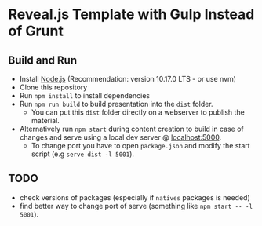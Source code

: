 # Reveal.js Template with Gulp Instead of Grunt

## Build and Run

- Install [Node.js](https://nodejs.org/en/) (Recommendation: version 10.17.0 LTS - or use nvm)
- Clone this repository
- Run `npm install` to install dependencies
- Run `npm run build` to build presentation into the `dist` folder.
  - You can put this `dist` folder directly on a webserver to publish the material.
- Alternatively run `npm start` during content creation to build in case of changes and serve using a local dev server @ [localhost:5000](localhost:5000).
  - To change port you have to open `package.json` and modify  the start script (e.g `serve dist -l 5001`).

## TODO

- check versions of packages (especially if `natives` packages is needed)
- find better way to change port of serve (something like `npm start -- -l 5001`).
